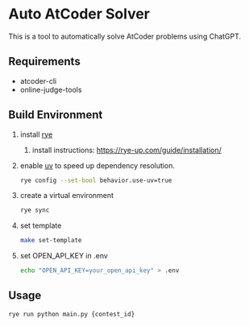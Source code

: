 # Auto AtCoder Solver

This is a tool to automatically solve AtCoder problems using ChatGPT.

## Requirements
- atcoder-cli
- online-judge-tools

## Build Environment

1. install [rye](https://rye-up.com/)
   1. install instructions: https://rye-up.com/guide/installation/
2. enable [uv](https://github.com/astral-sh/uv) to speed up dependency resolution.
   ```bash
   rye config --set-bool behavior.use-uv=true
   ```
3. create a virtual environment
   ```bash
   rye sync
   ```

4. set template
   ```bash
   make set-template
   ```
5. set OPEN_API_KEY in .env
   ```bash
   echo "OPEN_API_KEY=your_open_api_key" > .env
   ```

## Usage

```bash
rye run python main.py {contest_id}
```